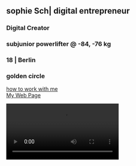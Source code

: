 
<head>
    <meta charset="UTF-8">
    <meta name="viewport" content="width=device-width, initial-scale=1.0">
    <title>Web Project README</title>
</head>
<body>
<h2>sophie Sch| digital entrepreneur</h2> 
  <h3>Digital Creator</h3>
  <h3>subjunior powerlifter @ -84, -76 kg</h3>
  <h3>18 | Berlin</h3>
  <h3>golden circle </h3>

  <a href="[calendly.com/sophie2005schmidtke/30min](https://calendly.com/sophie2005schmidtke/30min?month=2023-12)">how to work with me</a><br>
  <a href="https://user-puce.vercel.app/">My Web Page</a>
  
 
  
  <video  controls><source src="../assets/vedio/Video_new.mov" type="Video/mp4"></video>

</body>
</html>
